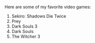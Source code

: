 Here are some of my favorite video games:
1. Sekiro: Shadows Die Twice
2. Prey
3. Dark Souls 3
4. Dark Souls
5. The Witcher 3